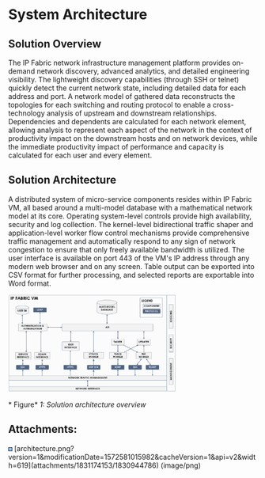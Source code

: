 # System Architecture

## Solution Overview

The IP Fabric network infrastructure management platform provides
on-demand network discovery, advanced analytics, and detailed
engineering visibility. The lightweight discovery capabilities (through
SSH or telnet) quickly detect the current network state, including
detailed data for each address and port. A network model of gathered
data reconstructs the topologies for each switching and routing protocol
to enable a cross-technology analysis of upstream and downstream
relationships. Dependencies and dependents are calculated for each
network element, allowing analysis to represent each aspect of the
network in the context of productivity impact on the downstream hosts
and on network devices, while the immediate productivity impact of
performance and capacity is calculated for each user and every element.

## Solution Architecture

A distributed system of micro-service components resides within IP
Fabric VM, all based around a multi-model database with a mathematical
network model at its core. Operating system-level controls provide high
availability, security and log collection. The kernel-level
bidirectional traffic shaper and application-level worker flow control
mechanisms provide comprehensive traffic management and automatically
respond to any sign of network congestion to ensure that only freely
available bandwidth is utilized. The user interface is available on port
443 of the VM's IP address through any modern web browser and on any
screen. Table output can be exported into CSV format for further
processing, and selected reports are exportable into Word format.

<img src="attachments/1831174153/1830944786?width=340" class="image-left" loading="lazy" data-image-src="attachments/1831174153/1830944786" data-height="698" data-width="1205" data-unresolved-comment-count="0" data-linked-resource-id="1830944786" data-linked-resource-version="1" data-linked-resource-type="attachment" data-linked-resource-default-alias="architecture.png?version=1&amp;modificationDate=1572581015982&amp;cacheVersion=1&amp;api=v2&amp;width=619" data-base-url="https://ipfabric.atlassian.net/wiki" data-linked-resource-content-type="image/png" data-linked-resource-container-id="1831174153" data-linked-resource-container-version="5" data-media-id="e39a8e58-c972-4df1-91b0-4e07b31f8561" data-media-type="file" width="340" />

* Figure* *1: Solution architecture overview*

<div class="pageSectionHeader">

## Attachments:

</div>

<div class="greybox" align="left">

<img src="images/icons/bullet_blue.gif" width="8" height="8" />
[architecture.png?version=1&modificationDate=1572581015982&cacheVersion=1&api=v2&width=619](attachments/1831174153/1830944786)
(image/png)  

</div>

